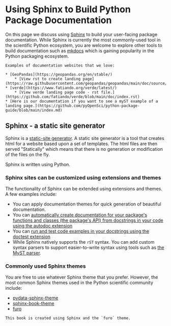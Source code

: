# Using Sphinx to Build Python Package Documentation

<!-- TODO: make this into include files so we can have a summary 
important points page -->
<!-- 
```{important}

## Take Aways: Key Python Package Tools to Use

* Use Sphinx to build your documentation
* Publish your documentation on ReadTheDocs (or GitHub pages if you are more advanced and also prefer to maintain your website locally)
* Use `myST` syntax to write your documentation 
* Use Sphinx gallery to write tutorials using .py files that automagically have downloadable .py and jupyter notebook files. Use nbsphinx if you prefer writing tutorials in jupyter notebook format and don't need a grid formatted gallery. *Both of these tools will run your tutorials from beginning to end providing an addition layer of testing to your package!*
* OPTIONAL: Use [doctest](https://www.sphinx-doc.org/en/master/usage/extensions/doctest.html) to run the examples in your code's docstrings as a way to make sure that your code's functions and methods (the API) are running as you expect them to. 
``` -->

On this page we discuss using [Sphinx](https://www.sphinx-doc.org/) to build your user-facing 
package documentation. While Sphinx is currently the most 
commonly-used tool in the scientific Python ecosystem, you 
are welcome to explore other tools to build documentation 
such as [mkdocs](https://www.mkdocs.org/) which is gaining 
popularity in the Python packaging ecosystem. 

```{tip}
Examples of documentation websites that we love:

* [GeoPandas](https://geopandas.org/en/stable/)
    * [View rst to create landing page](https://raw.githubusercontent.com/geopandas/geopandas/main/doc/source/index.rst)
* [verde](https://www.fatiando.org/verde/latest/)
    * [View verde landing page code - rst file.](https://github.com/fatiando/verde/blob/main/doc/index.rst)
* [Here is our documentation if you want to see a myST example of a landing page.](https://github.com/pyOpenSci/python-package-guide/blob/main/index.md)
```

## Sphinx - a static site generator

Sphinx is a [static-site generator](https://www.cloudflare.com/learning/performance/static-site-generator/). A static site generator is a tool that creates 
html for a website based upon a set of templates. The html files are then served "Statically" which means that there is no generation or modification of the files on the fly. 

Sphinx is written using Python. 

### Sphinx sites can be customized using extensions and themes 

The functionality of Sphinx can be extended using extensions 
and themes. A few examples include:

* You can apply documentation themes for quick generation of beautiful documentation.
* You can [automatically create documentation for your package's functions and classes (the package's API) from docstrings in your code using the autodoc extension](https://www.sphinx-doc.org/en/master/usage/extensions/autodoc.html)
* You can [run and test code examples in your docstrings using the doctest extension](https://www.sphinx-doc.org/en/master/usage/extensions/doctest.html)
* While Sphinx natively supports the `rST` syntax. You can add custom syntax parsers to support easier-to-write syntax using tools such as [the MyST parser](https://myst-parser.readthedocs.io/).

### Commonly used Sphinx themes 

You are free to use whatever Sphinx theme that you prefer. 
However, the most common Sphinx themes used in the Python 
scientific community include:  

* [pydata-sphinx-theme](https://pydata-sphinx-theme.readthedocs.io/) 
* [sphinx-book-theme](https://sphinx-book-theme.readthedocs.io/)
* [furo](https://pradyunsg.me/furo/quickstart/)


```{tip}
This book is created using Sphinx and the `furo` theme.
```
<!-- Should this also be it's own page?-->


